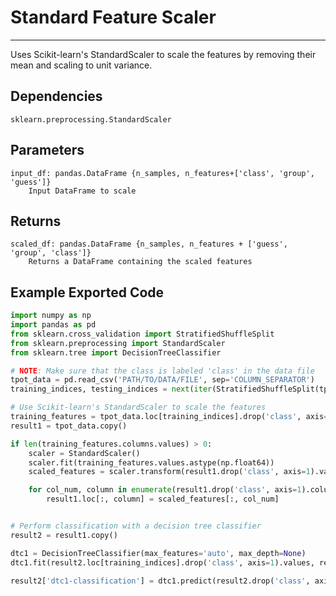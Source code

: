 # Standard Feature Scaler
* * *

Uses Scikit-learn's StandardScaler to scale the features by removing their mean and scaling to unit variance.

## Dependencies 
    sklearn.preprocessing.StandardScaler

Parameters
----------
    input_df: pandas.DataFrame {n_samples, n_features+['class', 'group', 'guess']}
        Input DataFrame to scale

Returns
-------
    scaled_df: pandas.DataFrame {n_samples, n_features + ['guess', 'group', 'class']}
        Returns a DataFrame containing the scaled features

Example Exported Code
---------------------

```Python
import numpy as np
import pandas as pd
from sklearn.cross_validation import StratifiedShuffleSplit
from sklearn.preprocessing import StandardScaler
from sklearn.tree import DecisionTreeClassifier

# NOTE: Make sure that the class is labeled 'class' in the data file
tpot_data = pd.read_csv('PATH/TO/DATA/FILE', sep='COLUMN_SEPARATOR')
training_indices, testing_indices = next(iter(StratifiedShuffleSplit(tpot_data['class'].values, n_iter=1, train_size=0.75, test_size=0.25)))

# Use Scikit-learn's StandardScaler to scale the features
training_features = tpot_data.loc[training_indices].drop('class', axis=1)
result1 = tpot_data.copy()

if len(training_features.columns.values) > 0:
    scaler = StandardScaler()
    scaler.fit(training_features.values.astype(np.float64))
    scaled_features = scaler.transform(result1.drop('class', axis=1).values.astype(np.float64))

    for col_num, column in enumerate(result1.drop('class', axis=1).columns.values):
        result1.loc[:, column] = scaled_features[:, col_num]


# Perform classification with a decision tree classifier
result2 = result1.copy()

dtc1 = DecisionTreeClassifier(max_features='auto', max_depth=None)
dtc1.fit(result2.loc[training_indices].drop('class', axis=1).values, result2.loc[training_indices, 'class'].values)

result2['dtc1-classification'] = dtc1.predict(result2.drop('class', axis=1).values)

```
